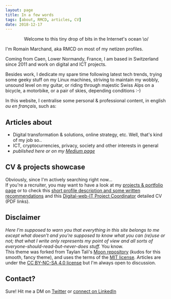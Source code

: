 ```yaml
---
layout: page
title: In a few words
tags: [about, RMCD, articles, CV]
date: 2018-12-17
---
```


<center>Welcome to this tiny drop of bits in the Internet's ocean \o/ </center>

I'm Romain Marchand, aka RMCD on most of my netizen profiles.  

Coming from Caen, Lower Normandy, France, I am based in Switzerland since 2011 and work on digital and ICT projects.  

Besides work, I dedicate my spare time following latest tech trends, trying some geeky stuff on my Linux machines, striving to maintain my wobbly, unsound level on my guitar, or riding through majestic Swiss Alps on a bicycle, a motorbike, or a pair of skies, depending conditions :-)  

In this website, I centralise some personal & professional content, in english _ou en français_, such as:

## Articles about
* Digital transformation & solutions, online strategy, etc. Well, that's kind of my job so..
* ICT, cryptocurrencies, privacy, society and other interests in general
* _published here or on my [Medium page](https://medium.com/@Romain_Marchand)_

## CV & projects showcase
Obviously, since I'm actively searching right now...  
If you're a recruiter, you may want to have a look at my [projects & portfolio page](https://r-m-c-d.github.io/projects/) or to check this [short profile description and some written recommendations](https://drive.google.com/file/d/1z8Z3zJoBJZqYr4-Xci980FjBp09wYRPX/view?usp=sharing) and this [Digital-web-IT Project Coordinator](https://drive.google.com/open?id=1K3Eod-2f-WGaRSrlZVFVaAX_xSAv5b2I) detailed CV (PDF links).

## Disclaimer
_Here I'm supposed to warn you that everything in this site belongs to me except what doesn't and you're supposed to know what you can (re)use or not; that what I write only represents my point of view and all sorts of everyone-should-read-but-never-does stuff._ You know.     
This theme was forked from Taylan Tali's [Moon repository](https://github.com/TaylanTatli/Moon) (kudos for this smooth, fancy theme), and uses the terms of the [MIT license](https://github.com/r-m-c-d/r-m-c-d.github.io/blob/master/LICENSE). Articles are under the [CC BY-NC-SA 4.0 license](https://creativecommons.org/licenses/by-nc-sa/4.0/) but I'm always open to discussion.

## Contact?
Sure! Hit me a DM on [Twitter](https://twitter.com/Roman0oO) or [connect on LinkedIn](https://www.linkedin.com/in/marchandromain/)
